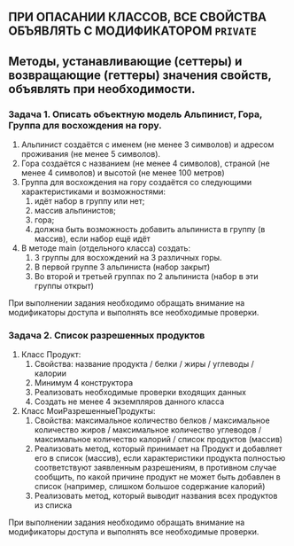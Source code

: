 ## ПРИ ОПАСАНИИ КЛАССОВ, ВСЕ СВОЙСТВА ОБЪЯВЛЯТЬ С МОДИФИКАТОРОМ `PRIVATE`

## Методы, устанавливающие (сеттеры) и возвращающие (геттеры) значения свойств, объявлять при необходимости.

### Задача 1. Описать объектную модель Альпинист, Гора, Группа для восхождения на гору.

1. Альпинист создаётся с именем (не менее 3 символов) и адресом проживания (не менее 5 символов).
2. Гора создаётся с названием (не менее 4 символов), страной (не менее 4 символов) и высотой (не менее 100 метров)
3. Группа для восхождения на гору создаётся со следующими характеристиками и возможностями:
    1) идёт набор в группу или нет;
    2) массив альпинистов;
    3) гора;
    4) должна быть возможность добавить альпиниста в группу (в массив), если набор ещё идёт
4. В методе main (отдельного класса) создать:
    1) 3 группы для восхождений на 3 различных горы.
    2) В первой группе 3 альпиниста (набор закрыт)
    3) Во второй и третьей группах по 2 альпиниста (набор в эти группы открыт)

При выполнении задания необходимо обращать внимание на модификаторы доступа и выполнять все необходимые проверки.

### Задача 2. Список разрешенных продуктов

1. Класс Продукт:
    1) Свойства: название продукта / белки / жиры / углеводы / калории
    2) Минимум 4 конструктора
    3) Реализовать необходимые проверки входящих данных
    4) Создать не менее 4 экземпляров данного класса
2. Класс МоиРазрешенныеПродукты:
    1) Свойства: максимальное количество белков / максимальное количество жиров / максимальное количество углеводов /
       максимальное количество калорий / список продуктов (массив)
    2) Реализовать метод, который принимает на Продукт и добавляет его в список (массив), если
       характеристики продукта полностью соответствуют заявленным разрешениям, в противном случае сообщить, по какой
       причине продукт не может быть добавлен в список (например, слишком большое содержание калорий)
    3) Реализовать метод, который выводит названия всех продуктов из списка

При выполнении задания необходимо обращать внимание на модификаторы доступа и выполнять все необходимые проверки.